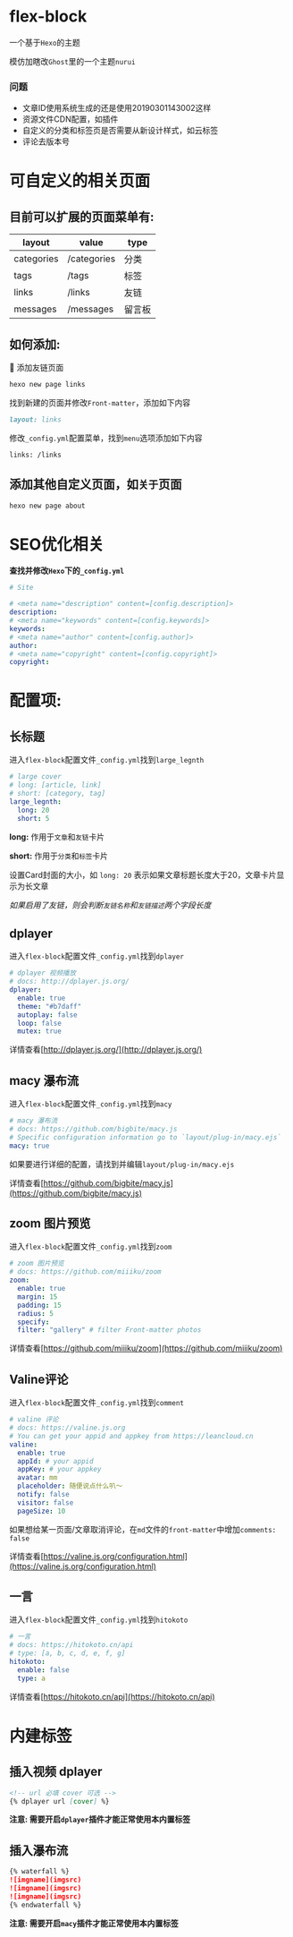 # flex-block

一个基于`Hexo`的主题

模仿加瞎改`Ghost`里的一个主题`nurui`


### 问题
* 文章ID使用系统生成的还是使用20190301143002这样
* 资源文件CDN配置，如插件
* 自定义的分类和标签页是否需要从新设计样式，如云标签
* 评论去版本号


# 可自定义的相关页面

## 目前可以扩展的页面菜单有:

| layout     | value       | type   |
|------------|-------------|--------|
| categories | /categories | 分类   |
| tags       | /tags       | 标签   |
| links      | /links      | 友链   |
| messages   | /messages   | 留言板 |

## 如何添加:

🌰 添加友链页面


``` bash
hexo new page links
```

找到新建的页面并修改```Front-matter```，添加如下内容

``` markdown
layout: links
```

修改`_config.yml`配置菜单，找到`menu`选项添加如下内容

```
links: /links
```

## 添加其他自定义页面，如`关于`页面

``` bash
hexo new page about
```


# SEO优化相关

**查找并修改`Hexo`下的`_config.yml`**

``` yml
# Site

# <meta name="description" content=[config.description]>
description: 
# <meta name="keywords" content=[config.keywords]>
keywords: 
# <meta name="author" content=[config.author]>
author: 
# <meta name="copyright" content=[config.copyright]>
copyright:
```


# 配置项:

## 长标题

进入`flex-block`配置文件`_config.yml`找到`large_legnth`

``` yml
# large cover
# long: [article, link]
# short: [category, tag]
large_legnth:
  long: 20
  short: 5
```

**long:** 作用于`文章`和`友链`卡片

**short:** 作用于`分类`和`标签`卡片

设置Card封面的大小，如 `long: 20` 表示如果文章标题长度大于20，文章卡片显示为长文章

*如果启用了友链，则会判断`友链名称`和`友链描述`两个字段长度*

## dplayer

进入`flex-block`配置文件`_config.yml`找到`dplayer`

``` yml
# dplayer 视频播放
# docs: http://dplayer.js.org/
dplayer:
  enable: true
  theme: "#b7daff"
  autoplay: false
  loop: false
  mutex: true
```

详情查看[http://dplayer.js.org/](http://dplayer.js.org/)

## macy 瀑布流

进入`flex-block`配置文件`_config.yml`找到`macy`

``` yml
# macy 瀑布流
# docs: https://github.com/bigbite/macy.js
# Specific configuration information go to `layout/plug-in/macy.ejs`
macy: true
```

如果要进行详细的配置，请找到并编辑`layout/plug-in/macy.ejs`


详情查看[https://github.com/bigbite/macy.js](https://github.com/bigbite/macy.js)

## zoom 图片预览

进入`flex-block`配置文件`_config.yml`找到`zoom`

``` yml
# zoom 图片预览
# docs: https://github.com/miiiku/zoom
zoom:
  enable: true
  margin: 15
  padding: 15
  radius: 5
  specify:
  filter: "gallery" # filter Front-matter photos
```

详情查看[https://github.com/miiiku/zoom](https://github.com/miiiku/zoom)

## Valine评论

进入`flex-block`配置文件`_config.yml`找到`comment`

``` yml
# valine 评论
# docs: https://valine.js.org
# You can get your appid and appkey from https://leancloud.cn
valine:
  enable: true
  appId: # your appid
  appKey: # your appkey
  avatar: mm
  placeholder: 随便说点什么叭～
  notify: false
  visitor: false
  pageSize: 10
```

如果想给某一页面/文章取消评论，在`md`文件的`front-matter`中增加`comments: false`

详情查看[https://valine.js.org/configuration.html](https://valine.js.org/configuration.html)


## 一言

进入`flex-block`配置文件`_config.yml`找到`hitokoto`

``` yml
# 一言
# docs: https://hitokoto.cn/api
# type: [a, b, c, d, e, f, g]
hitokoto:
  enable: false
  type: a
```

详情查看[https://hitokoto.cn/api](https://hitokoto.cn/api)


# 内建标签

## 插入视频 dplayer

``` markdown
<!-- url 必填 cover 可选 -->
{% dplayer url [cover] %}
```

**注意: 需要开启`dplayer`插件才能正常使用本内置标签**

## 插入瀑布流

``` markdown
{% waterfall %}
![imgname](imgsrc)
![imgname](imgsrc)
![imgname](imgsrc)
{% endwaterfall %}
```

**注意: 需要开启`macy`插件才能正常使用本内置标签**
